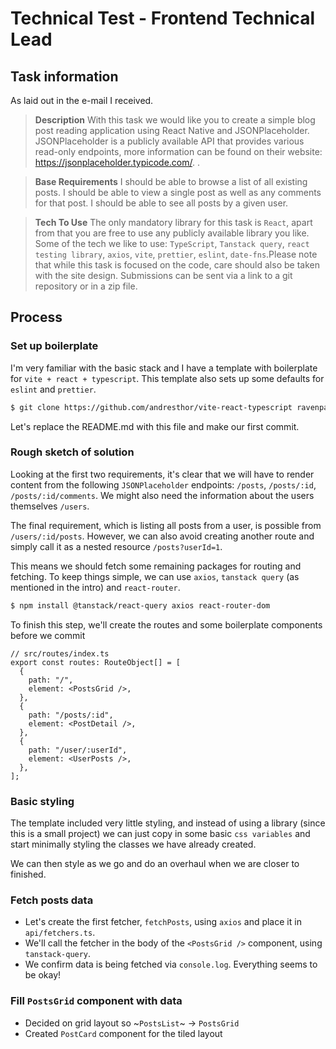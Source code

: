 # Technical Test - Frontend Technical Lead

## Task information

As laid out in the e-mail I received.

> **Description**
> With this task we would like you to create a simple blog post reading application using React Native and JSONPlaceholder. JSONPlaceholder is a publicly available API that provides various read-only endpoints, more information can be found on their website: https://jsonplaceholder.typicode.com/. .

> **Base Requirements**
> I should be able to browse a list of all existing posts.
> I should be able to view a single post as well as any comments for that post.
> I should be able to see all posts by a given user.

> **Tech To Use**
> The only mandatory library for this task is `React`, apart from that you are free to use any publicly available library you like. Some of the tech we like to use: `TypeScript`, `Tanstack query`, `react testing library`, `axios`, `vite`, `prettier`, `eslint`, `date-fns`.Please note that while this task is focused on the code, care should also be taken with the site design.
> Submissions can be sent via a link to a git repository or in a zip file.

## Process

### Set up boilerplate

I'm very familiar with the basic stack and I have a template with boilerplate for `vite + react + typescript`. This template also sets up some defaults for `eslint` and `prettier`.

```bash
$ git clone https://github.com/andresthor/vite-react-typescript ravenpack-frontend-test
```

Let's replace the README.md with this file and make our first commit.

### Rough sketch of solution

Looking at the first two requirements, it's clear that we will have to render content from the following `JSONPlaceholder` endpoints: `/posts`, `/posts/:id`, `/posts/:id/comments`. We might also need the information about the users themselves `/users`.

The final requirement, which is listing all posts from a user, is possible from `/users/:id/posts`. However, we can also avoid creating another route and simply call it as a nested resource `/posts?userId=1`.

This means we should fetch some remaining packages for routing and fetching. To keep things simple, we can use `axios`, `tanstack query` (as mentioned in the intro) and `react-router`.

```bash
$ npm install @tanstack/react-query axios react-router-dom
```

To finish this step, we'll create the routes and some boilerplate components before we commit

```react
// src/routes/index.ts
export const routes: RouteObject[] = [
  {
    path: "/",
    element: <PostsGrid />,
  },
  {
    path: "/posts/:id",
    element: <PostDetail />,
  },
  {
    path: "/user/:userId",
    element: <UserPosts />,
  },
];
```
### Basic styling

The template included very little styling, and instead of using a library (since this is a small project) we can just copy in some basic `css variables` and start minimally styling the classes we have already created.

We can then style as we go and do an overhaul when we are closer to finished.

### Fetch posts data

- Let's create the first fetcher, `fetchPosts`, using `axios` and place it in `api/fetchers.ts`.
- We'll call the fetcher in the body of the `<PostsGrid />` component, using `tanstack-query`.
- We confirm data is being fetched via `console.log`. Everything seems to be okay!

### Fill `PostsGrid` component with data

- Decided on grid layout so ~`PostsList`~ -> `PostsGrid`
- Created `PostCard` component for the tiled layout

